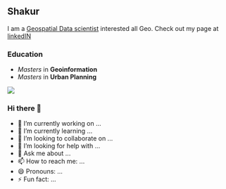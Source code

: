 ## Shakur 

I am a [Geospatial Data scientist](https://shakurondata.com/) interested all Geo.
Check out my page at [linkedIN](https://www.linkedin.com/feed/) 


### Education
- _Masters_ in **Geoinformation**
- _Masters_ in **Urban Planning**

![](https://secureservercdn.net/160.153.137.99/7pw.108.myftpupload.com/wp-content/uploads/2021/03/1-1.png)
### Hi there 👋

<!--
**shakurgds/shakurgds** is a ✨ _special_ ✨ repository because its `README.md` (this file) appears on your GitHub profile.

Here are some ideas to get you started:

- 🔭 I’m currently working on ...
- 🌱 I’m currently learning ...
- 👯 I’m looking to collaborate on ...
- 🤔 I’m looking for help with ...
- 💬 Ask me about ...
- 📫 How to reach me: ...
- 😄 Pronouns: ...
- ⚡ Fun fact: ...
-->

- 🔭 I’m currently working on ...
- 🌱 I’m currently learning ...
- 👯 I’m looking to collaborate on ...
- 🤔 I’m looking for help with ...
- 💬 Ask me about ...
- 📫 How to reach me: ...
- 😄 Pronouns: ...
- ⚡ Fun fact: ...
